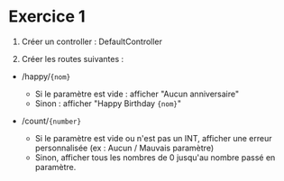 # Exercice 1

1. Créer un controller : DefaultController

2. Créer les routes suivantes :
- /happy/`{nom}`
    - Si le paramètre est vide : afficher "Aucun anniversaire"
    - Sinon : afficher "Happy Birthday `{nom}`"

- /count/`{number}`
    - Si le paramètre est vide ou n'est pas un INT, afficher une erreur personnalisée (ex : Aucun / Mauvais paramètre)
    - Sinon, afficher tous les nombres de 0 jusqu'au nombre passé en paramètre.